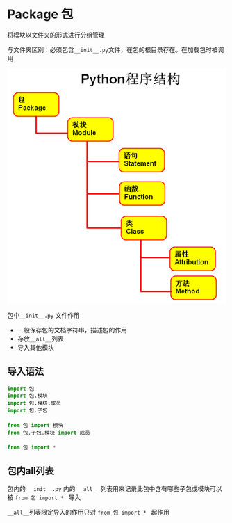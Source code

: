 # Package 包

将模块以文件夹的形式进行分组管理

与文件夹区别：必须包含`__init__.py`文件，在包的根目录存在。在加载包时被调用

![Python程序结构](images\structure.png)



包中`__init__.py` 文件作用

- 一般保存包的文档字符串，描述包的作用
- 存放`__all__`列表
- 导入其他模块



## 导入语法

```python
import 包
import 包.模块
import 包.模块.成员
import 包.子包

from 包 import 模块
from 包.子包.模块 import 成员

from 包 import *
```



## 包内all列表

包内的 `__init__.py` 内的 `__all__` 列表用来记录此包中含有哪些子包或模块可以被 `from 包 import * ` 导入

`__all__`列表限定导入的作用只对 `from 包 import * ` 起作用